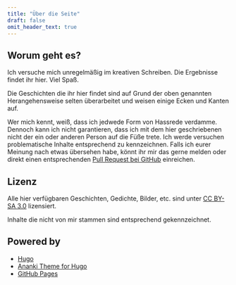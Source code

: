 ```yaml
---
title: "Über die Seite"
draft: false
omit_header_text: true
---
```


## Worum geht es?

Ich versuche mich unregelmäßig im kreativen Schreiben. Die Ergebnisse findet ihr hier. Viel Spaß.

Die Geschichten die ihr hier findet sind auf Grund der oben genannten Herangehensweise selten überarbeitet und weisen einige Ecken und Kanten auf.

Wer mich kennt, weiß, dass ich jedwede Form von Hassrede verdamme. Dennoch kann ich nicht garantieren, dass ich mit dem hier geschriebenen nicht der ein oder anderen Person auf die Füße trete. Ich werde versuchen problematische Inhalte entsprechend zu kennzeichnen. Falls ich eurer Meinung nach etwas übersehen habe, könnt ihr mir das gerne melden oder direkt einen entsprechenden [Pull Request bei GitHub](https://github.com/rluetzner/schafe-sind-bessere-rasenmaeher) einreichen.

## Lizenz

Alle hier verfügbaren Geschichten, Gedichte, Bilder, etc. sind unter [CC BY-SA 3.0](https://creativecommons.org/licenses/by-sa/3.0/de/) lizensiert.

Inhalte die nicht von mir stammen sind entsprechend gekennzeichnet.

## Powered by

- [Hugo](https://gohugo.io)
- [Ananki Theme for Hugo](https://github.com/theNewDynamic/gohugo-theme-ananke)
- [GitHub Pages](https://github.com)
